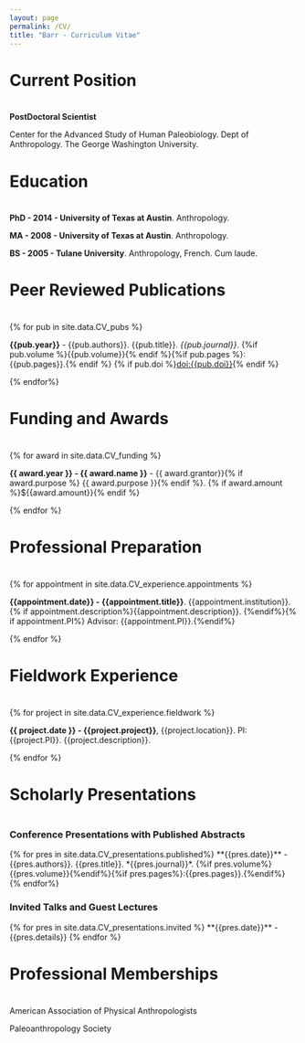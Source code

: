 ```yaml
---
layout: page
permalink: /CV/
title: "Barr - Curriculum Vitae"
---
```


<h1 style="padding-bottom:20px;">Current Position</h1>

**PostDoctoral Scientist**

Center for the Advanced Study of Human Paleobiology. Dept of Anthropology. The George Washington University. 

<h1 style="padding-bottom:20px;">Education</h1>

**PhD - 2014 - University of Texas at Austin**. Anthropology.

**MA - 2008 - University of Texas at Austin**. Anthropology. 

**BS - 2005 - Tulane University**. Anthropology, French. Cum laude.

<h1 style="padding-bottom:20px;">Peer Reviewed Publications</h1>

{% for pub in site.data.CV_pubs %}

**{{pub.year}}** - {{pub.authors}}. {{pub.title}}. *{{pub.journal}}*. {%if pub.volume %}{{pub.volume}}{% endif %}{%if pub.pages %}:{{pub.pages}}.{% endif %} {% if pub.doi %}[doi:{{pub.doi}}](http://dx.doi.org/{{pub.doi}}){% endif %}

{% endfor%}

<h1 style="padding-bottom:20px;">Funding and Awards</h1>

{% for award in site.data.CV_funding %}

**{{ award.year }} - {{ award.name }}** - {{ award.grantor}}{% if award.purpose %} {{ award.purpose }}{% endif %}. {% if award.amount %}${{award.amount}}{% endif %}

{% endfor %}

<h1 style="padding-bottom:20px;">Professional Preparation</h1>

{% for appointment in site.data.CV_experience.appointments %}

**{{appointment.date}} - {{appointment.title}}**. {{appointment.institution}}. {% if appointment.description%}{{appointment.description}}. {%endif%}{% if appointment.PI%} Advisor: {{appointment.PI}}.{%endif%}

{% endfor %}

<h1 style="padding-bottom:20px;">Fieldwork Experience</h1>

{% for project in site.data.CV_experience.fieldwork %}

**{{ project.date }} - {{project.project}}**, {{project.location}}. PI: {{project.PI}}. {{project.description}}.

{% endfor %}

<h1 style="padding-bottom:20px;">Scholarly Presentations</h1>

<h3>Conference Presentations with Published Abstracts</h3>
{% for pres in site.data.CV_presentations.published%}
**{{pres.date}}** - {{pres.authors}}. {{pres.title}}. *{{pres.journal}}*. {%if pres.volume%}{{pres.volume}}{%endif%}{%if pres.pages%}:{{pres.pages}}.{%endif%}
{% endfor%}


<h3>Invited Talks and Guest Lectures</h3>
{% for pres in site.data.CV_presentations.invited %}
**{{pres.date}}** - {{pres.details}}
{% endfor %}

<h1 style="padding-bottom:20px;">Professional Memberships</h1>

American Association of Physical Anthropologists

Paleoanthropology Society
